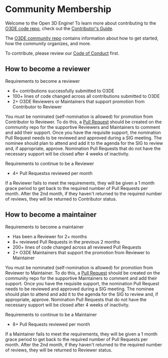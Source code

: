 # Community Membership

Welcome to the Open 3D Engine! To learn more about contributing to the [O3DE code repo](README.md), check out the [Contributor's Guide](https://github.com/o3de/community/blob/main/CONTRIBUTING.md).

The [O3DE community repo](https://github.com/o3de/community) contains information about how to get started, how the community organizes, and more.

To contribute, please review our [Code of Conduct](https://github.com/o3de/o3de/blob/development/CODE_OF_CONDUCT.md) first. 

## How to become a reviewer

Requirements to become a reviewer
* 6+ contributions successfully submitted to O3DE
* 100+ lines of code changed across all contributions submitted to O3DE
* 2+ O3DE Reviewers or Maintainers that support promotion from Contributor to Reviewer

You must be nominated (self-nomination is allowed) for promotion from Contributor to Reviewer.
To do this, a [Pull Request](https://github.com/o3de/community/pulls) should be created on the community repo for the supportive Reviewers and Maintainers to comment and add their support.
Once you have the requisite support, the nomination Pull Request needs to be reviewed and approved during a SIG meeting.  The nominee should plan to attend and add it to the agenda for the SIG to review and, if appropriate, approve.
Nomination Pull Requests that do not have the necessary support will be closed after 4 weeks of inactivity.

Requirements to continue to be a Reviewer
* 4+ Pull Requestss reviewed per month

If a Reviewer fails to meet the requirements, they will be given a 1 month grace period to get back to the required number of Pull Requests per month.  After the 2nd month, if they haven't returned to the required number of reviews, they will be returned to Contributor status.

## How to become a maintainer

Requirements to become a maintainer
* Has been a Reviewer for 2+ months
* 8+ reviewed Pull Requests in the previous 2 months
* 200+ lines of code changed across all reviewed Pull Requests
* 2+ O3DE Maintainers that support the promotion from Reviewer to Maintainer

You must be nominated (self-nomination is allowed) for promotion from Reviewer to Maintainer.
To do this, a [Pull Request](https://github.com/o3de/community/pulls) should be created on the community repo for the supportive Maintainers to comment and add their support.
Once you have the requisite support, the nomination Pull Request needs to be reviewed and approved during a SIG meeting.  The nominee should plan to attend and add it to the agenda for the SIG to review and, if appropriate, approve.
Nomination Pull Requests that do not have the necessary support will be closed after 4 weeks of inactivity.

Requirements to continue to be a Maintainer
* 8+ Pull Requests reviewed per month

If a Maintainer fails to meet the requirements, they will be given a 1 month grace period to get back to the required number of Pull Requests per month.  After the 2nd month, if they haven't returned to the required number of reviews, they will be returned to Reviewer status.
